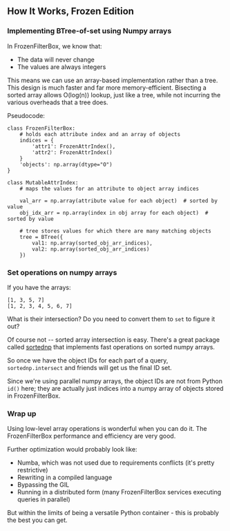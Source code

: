 ## How It Works, Frozen Edition


### Implementing BTree-of-set using Numpy arrays

In FrozenFilterBox, we know that:
 - The data will never change
 - The values are always integers

This means we can use an array-based implementation rather than a tree. This design is much faster and far more 
memory-efficient. Bisecting a sorted array allows O(log(n)) lookup, just like a tree, while not incurring the various
overheads that a tree does. 

Pseudocode:
```
class FrozenFilterBox:
    # holds each attribute index and an array of objects
    indices = {
        'attr1': FrozenAttrIndex(),
        'attr2': FrozenAttrIndex()
    }
    'objects': np.array(dtype="O")  
}

class MutableAttrIndex: 
    # maps the values for an attribute to object array indices
    
    val_arr = np.array(attribute value for each object)  # sorted by value
    obj_idx_arr = np.array(index in obj array for each object)  # sorted by value
    
    # tree stores values for which there are many matching objects
    tree = BTree({
        val1: np.array(sorted_obj_arr_indices),
        val2: np.array(sorted_obj_arr_indices)
    })
```


### Set operations on numpy arrays

If you have the arrays:

```
[1, 3, 5, 7]
[1, 2, 3, 4, 5, 6, 7]
```

What is their intersection? Do you need to convert them to `set` to figure it out? 

Of course not -- sorted array intersection is easy. There's a great package called 
[sortednp](https://pypi.org/project/sortednp/) that implements fast operations on sorted numpy arrays.

So once we have the object IDs for each part of a query, `sortednp.intersect` and friends will get us the final
ID set.

Since we're using parallel numpy arrays, the object IDs are not from Python `id()` here; they are actually just
indices into a numpy array of objects stored in FrozenFilterBox. 

### Wrap up

Using low-level array operations is wonderful when you can do it. The FrozenFilterBox performance and efficiency
are very good.

Further optimization would probably look like:
 - Numba, which was not used due to requirements conflicts (it's pretty restrictive)
 - Rewriting in a compiled language
 - Bypassing the GIL
 - Running in a distributed form (many FrozenFilterBox services executing queries in parallel)

But within the limits of being a versatile Python container - this is probably the best you can get.
